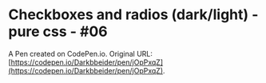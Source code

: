 # Checkboxes and radios (dark/light) - pure css - #06

A Pen created on CodePen.io. Original URL: [https://codepen.io/Darkbbeider/pen/jOpPxqZ](https://codepen.io/Darkbbeider/pen/jOpPxqZ).

